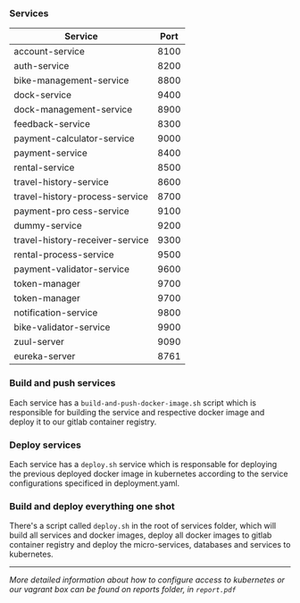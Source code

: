 ### Services

| Service  |  Port |
| ------------ | ------------ |
| account-service  | 8100  |
| auth-service  | 8200  |
| bike-management-service  | 8800  |
| dock-service  | 9400  |
| dock-management-service  | 8900  |
| feedback-service  | 8300  |
| payment-calculator-service  | 9000  |
| payment-service  | 8400  |
| rental-service  | 8500  |
| travel-history-service  | 8600  |
| travel-history-process-service  | 8700  |
| payment-pro   cess-service  | 9100  |
| dummy-service  | 9200  |
| travel-history-receiver-service  | 9300  |
| rental-process-service  | 9500  |
| payment-validator-service  | 9600  |
| token-manager  | 9700  |
| token-manager  | 9700  |
| notification-service  | 9800  |
| bike-validator-service  | 9900  |
| zuul-server  | 9090  |
| eureka-server  | 8761  ||

### Build and push services
Each service has a `build-and-push-docker-image.sh` script which is responsible for building the service and respective docker image and deploy it to our gitlab container registry.

### Deploy services
Each service has a `deploy.sh` service which is responsable for deploying the previous deployed docker image in kubernetes according to the service configurations specificed in deployment.yaml.

### Build and deploy everything one shot
There's a script called `deploy.sh` in the root of services folder, which will build all services and docker images, deploy all docker images to gitlab container registry and deploy the micro-services, databases and services to kubernetes.


------------

*More detailed information about how to configure access to kubernetes or our vagrant box can be found on reports folder, in `report.pdf`*
